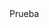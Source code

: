 <!DOCTYPE html>
<html lang="en">
  <head>
    <meta charset="UTF-8" />
    <link rel="stylesheet" href="CSS/main.css" />
    <title>Índice</title>
  </head>
  
  <body>
    Prueba
    <footer>
    </footer>
  </body>
  
</html>
